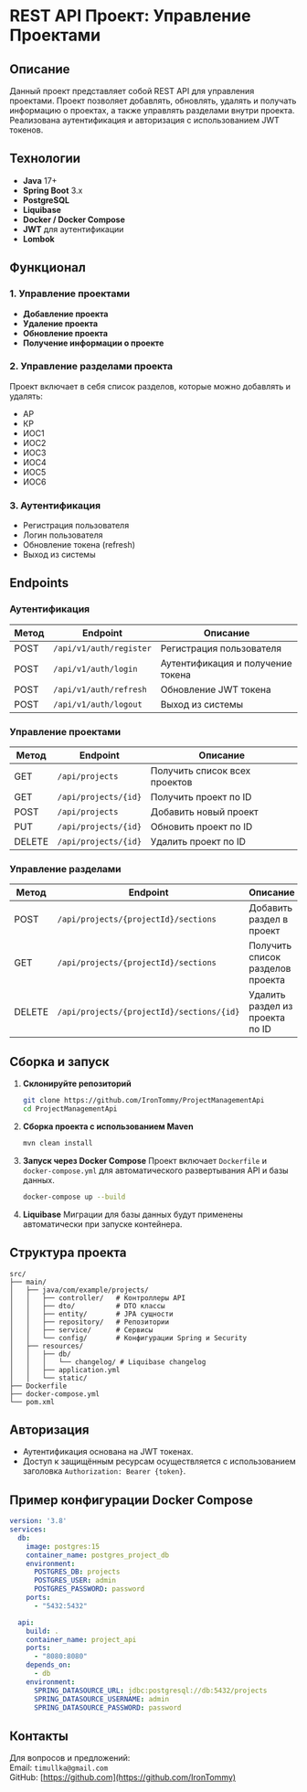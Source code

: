 
# REST API Проект: Управление Проектами

## Описание
Данный проект представляет собой REST API для управления проектами. Проект позволяет 
добавлять, 
обновлять, 
удалять и 
получать информацию о проектах, а также управлять разделами внутри проекта. 
Реализована аутентификация и авторизация с использованием JWT токенов.

## Технологии
- **Java** 17+
- **Spring Boot** 3.x
- **PostgreSQL**
- **Liquibase**
- **Docker / Docker Compose**
- **JWT** для аутентификации
- **Lombok**

## Функционал
### 1. Управление проектами
- **Добавление проекта**  
- **Удаление проекта**  
- **Обновление проекта**  
- **Получение информации о проекте**  

### 2. Управление разделами проекта
Проект включает в себя список разделов, которые можно добавлять и удалять:
- АР
- КР
- ИОС1
- ИОС2
- ИОС3
- ИОС4
- ИОС5
- ИОС6

### 3. Аутентификация
- Регистрация пользователя
- Логин пользователя
- Обновление токена (refresh)
- Выход из системы

## Endpoints

### Аутентификация

| Метод  | Endpoint           | Описание                |
|--------|--------------------|-------------------------|
| POST   | `/api/v1/auth/register` | Регистрация пользователя |
| POST   | `/api/v1/auth/login`    | Аутентификация и получение токена |
| POST   | `/api/v1/auth/refresh`  | Обновление JWT токена |
| POST   | `/api/v1/auth/logout`   | Выход из системы |

### Управление проектами

| Метод  | Endpoint                     | Описание                     |
|--------|------------------------------|------------------------------|
| GET    | `/api/projects`              | Получить список всех проектов |
| GET    | `/api/projects/{id}`         | Получить проект по ID         |
| POST   | `/api/projects`              | Добавить новый проект         |
| PUT    | `/api/projects/{id}`         | Обновить проект по ID         |
| DELETE | `/api/projects/{id}`         | Удалить проект по ID          |

### Управление разделами

| Метод  | Endpoint                                    | Описание                             |
|--------|---------------------------------------------|--------------------------------------|
| POST   | `/api/projects/{projectId}/sections`       | Добавить раздел в проект             |
| GET    | `/api/projects/{projectId}/sections`       | Получить список разделов проекта     |
| DELETE | `/api/projects/{projectId}/sections/{id}`  | Удалить раздел из проекта по ID      |

## Сборка и запуск

1. **Склонируйте репозиторий**
   ```bash
   git clone https://github.com/IronTommy/ProjectManagementApi
   cd ProjectManagementApi
   ```

2. **Сборка проекта с использованием Maven**
   ```bash
   mvn clean install
   ```

3. **Запуск через Docker Compose**
   Проект включает `Dockerfile` и `docker-compose.yml` для автоматического развертывания API и базы данных.

   ```bash
   docker-compose up --build
   ```

4. **Liquibase**
   Миграции для базы данных будут применены автоматически при запуске контейнера.

## Структура проекта

```plaintext
src/
├── main/
│   ├── java/com/example/projects/
│   │   ├── controller/   # Контроллеры API
│   │   ├── dto/          # DTO классы
│   │   ├── entity/       # JPA сущности
│   │   ├── repository/   # Репозитории
│   │   ├── service/      # Сервисы
│   │   └── config/       # Конфигурации Spring и Security
│   ├── resources/
│   │   ├── db/
│   │   │   └── changelog/ # Liquibase changelog
│   │   ├── application.yml
│   │   └── static/
├── Dockerfile
├── docker-compose.yml
└── pom.xml
```

## Авторизация
- Аутентификация основана на JWT токенах.
- Доступ к защищённым ресурсам осуществляется с использованием заголовка `Authorization: Bearer {token}`.

## Пример конфигурации Docker Compose
```yaml
version: '3.8'
services:
  db:
    image: postgres:15
    container_name: postgres_project_db
    environment:
      POSTGRES_DB: projects
      POSTGRES_USER: admin
      POSTGRES_PASSWORD: password
    ports:
      - "5432:5432"

  api:
    build: .
    container_name: project_api
    ports:
      - "8080:8080"
    depends_on:
      - db
    environment:
      SPRING_DATASOURCE_URL: jdbc:postgresql://db:5432/projects
      SPRING_DATASOURCE_USERNAME: admin
      SPRING_DATASOURCE_PASSWORD: password
```

## Контакты
Для вопросов и предложений:  
Email: `timullka@gmail.com`  
GitHub: [https://github.com](https://github.com/IronTommy)
